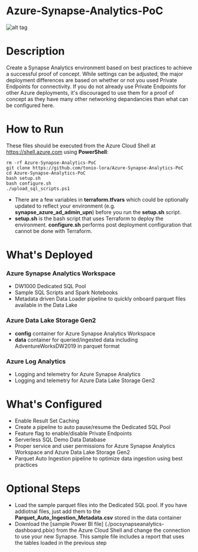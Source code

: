 # Azure-Synapse-Analytics-PoC

![alt tag](https://raw.githubusercontent.com/shaneochotny/Azure-Synapse-Analytics-PoC\/main/Images/Synapse-Analytics-PoC-Architecture.gif)

# Description

Create a Synapse Analytics environment based on best practices to achieve a successful proof of concept. While settings can be adjusted, 
the major deployment differences are based on whether or not you used Private Endpoints for connectivity. If you do not already use 
Private Endpoints for other Azure deployments, it's discouraged to use them for a proof of concept as they have many other networking 
depandancies than what can be configured here.


# How to Run

These files should be executed from the Azure Cloud Shell at https://shell.azure.com using <b>PowerShell</b>:
```
rm -rf Azure-Synapse-Analytics-PoC
git clone https://github.com/tonio-lora/Azure-Synapse-Analytics-PoC  
cd Azure-Synapse-Analytics-PoC  
bash setup.sh 
bash configure.sh 
./upload_sql_scripts.ps1
```

- There are a few variables in <b>terraform.tfvars</b> which could be optionally updated to reflect your environment (e.g. <b>synapse_azure_ad_admin_upn</b>) before you run the <b>setup.sh</b> script.
- <b>setup.sh</b> is the bash script that uses Terraform to deploy the environment. <b>configure.sh</b> performs post deployment configuration that cannot be done with Terraform.


# What's Deployed

### Azure Synapse Analytics Workspace
- DW1000 Dedicated SQL Pool
- Sample SQL Scripts and Spark Notebooks
- Metadata driven Data Loader pipeline to quickly onboard parquet files available in the Data Lake  

### Azure Data Lake Storage Gen2
- <b>config</b> container for Azure Synapse Analytics Workspace
- <b>data</b> container for queried/ingested data including AdventureWorksDW2019 in parquet format

### Azure Log Analytics
- Logging and telemetry for Azure Synapse Analytics
- Logging and telemetry for Azure Data Lake Storage Gen2


# What's Configured
- Enable Result Set Caching
- Create a pipeline to auto pause/resume the Dedicated SQL Pool
- Feature flag to enable/disable Private Endpoints
- Serverless SQL Demo Data Database
- Proper service and user permissions for Azure Synapse Analytics Workspace and Azure Data Lake Storage Gen2
- Parquet Auto Ingestion pipeline to optimize data ingestion using best practices

# Optional Steps
- Load the sample parquet files into the Dedicated SQL pool. If you have addiotnal files, just add them to the <b>Parquet_Auto_Ingestion_Metadata.csv</b> stored in the data container
- Download the [sample Power BI file] (./pocsynapseanalytics-dashboard.pbix) from the Azure Cloud Shell and change the connection to use your new Synapse. This sample file includes a report that uses the tables loaded in the previous step 
